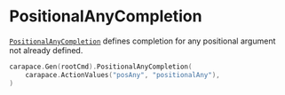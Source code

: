 # PositionalAnyCompletion

[`PositionalAnyCompletion`] defines completion for any positional argument not already defined.

```go
carapace.Gen(rootCmd).PositionalAnyCompletion(
    carapace.ActionValues("posAny", "positionalAny"),
)
```

[`PositionalAnyCompletion`]:https://pkg.go.dev/github.com/carapace-sh/carapace#Carapace.PositionalAnyCompletion
